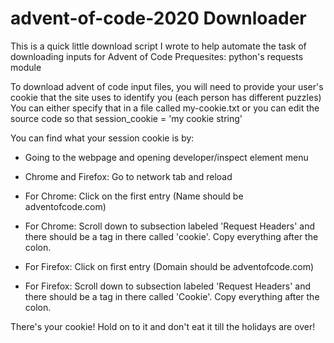# advent-of-code-2020 Downloader

This is a quick little download script I wrote to help automate the task of downloading inputs for Advent of Code
Prequesites: python's requests module

To download advent of code input files, you will need to provide your user's cookie that the site uses to identify you (each person has different puzzles)
You can either specify that in a file called my-cookie.txt or you can edit the source code so that session_cookie = 'my cookie string'

You can find what your session cookie is by:
* Going to the webpage and opening developer/inspect element menu
* Chrome and Firefox: Go to network tab and reload

* For Chrome: Click on the first entry (Name should be adventofcode.com)
* For Chrome: Scroll down to subsection labeled 'Request Headers' and there should be a tag in there called 'cookie'. Copy everything after the colon.

* For Firefox: Click on first entry (Domain should be adventofcode.com)
* For Firefox: Scroll down to subsection labeled 'Request Headers' and there should be a tag in there called 'Cookie'. Copy everything after the colon.

There's your cookie! Hold on to it and don't eat it till the holidays are over!